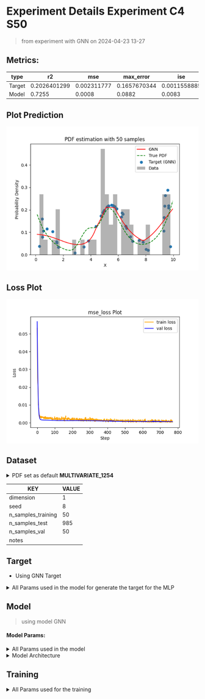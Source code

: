 # Experiment Details Experiment  C4 S50
> from experiment with GNN
> on 2024-04-23 13-27
## Metrics:
                                                                                                   
| type   | r2           | mse         | max_error    | ise          | kl           | evs          |
|--------|--------------|-------------|--------------|--------------|--------------|--------------|
| Target | 0.2026401299 | 0.002311777 | 0.1657670344 | 0.0011558885 | 0.0825076338 | 0.2572101878 |
| Model  | 0.7255       | 0.0008      | 0.0882       | 0.0083       | 0.0512       | 0.7485       |
                                                                                                   
## Plot Prediction

<img src="pdf_212a68d0.png">

## Loss Plot

<img src="loss_212a68d0.png">

## Dataset

<details><summary>PDF set as default <b>MULTIVARIATE_1254</b></summary>

#### Dimension 1
                                      
| type        | rate | weight |      |
|-------------|------|--------|------|
| exponential | 1    | 0.2    |      |
| logistic    | 4    | 0.8    | 0.25 |
| logistic    | 5.5  | 0.7    | 0.3  |
| exponential | -1   | 0.25   | -10  |
                                      
</details>
                              
| KEY                | VALUE |
|--------------------|-------|
| dimension          | 1     |
| seed               | 8     |
| n_samples_training | 50    |
| n_samples_test     | 985   |
| n_samples_val      | 50    |
| notes              |       |
                              
## Target
- Using GNN Target
<details><summary>All Params used in the model for generate the target for the MLP </summary>

                            
| KEY          | VALUE     |
|--------------|-----------|
| n_components | 4         |
| n_init       | 70        |
| max_iter     | 30        |
| init_params  | k-means++ |
| random_state | 27        |
                            
</details>

## Model
> using model GNN
#### Model Params:
<details><summary>All Params used in the model </summary>

                                                                                 
| KEY             | VALUE                                                       |
|-----------------|-------------------------------------------------------------|
| dropout         | 0.0                                                         |
| hidden_layer    | [(50, ReLU()), (50, Tanh()), (22, Tanh()), (44, Sigmoid())] |
| last_activation | lambda                                                      |
                                                                                 
</details>

<details><summary>Model Architecture </summary>

LitModularNN(
  (neural_netowrk_modular): NeuralNetworkModular(
    (dropout): Dropout(p=0.0, inplace=False)
    (output_layer): Linear(in_features=44, out_features=1, bias=True)
    (last_activation): AdaptiveSigmoid(
      (sigmoid): Sigmoid()
    )
    (layers): ModuleList(
      (0): Linear(in_features=1, out_features=50, bias=True)
      (1): Linear(in_features=50, out_features=50, bias=True)
      (2): Linear(in_features=50, out_features=22, bias=True)
      (3): Linear(in_features=22, out_features=44, bias=True)
      (4): AdaptiveSigmoid(
        (sigmoid): Sigmoid()
      )
    )
    (activation): ModuleList(
      (0): ReLU()
      (1-2): 2 x Tanh()
      (3): Sigmoid()
    )
  )
)
</details>

## Training
<details><summary>All Params used for the training </summary>

                             
| KEY           | VALUE     |
|---------------|-----------|
| epochs        | 770       |
| batch_size    | 34        |
| loss_type     | mse_loss  |
| optimizer     | RMSprop   |
| learning_rate | 0.0007619 |
                             
</details>

